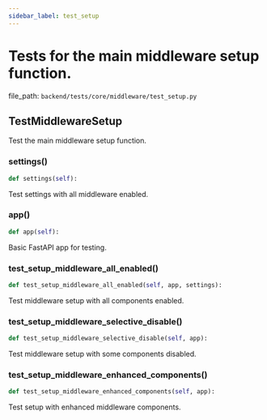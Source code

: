 ```yaml
---
sidebar_label: test_setup
---
```


# Tests for the main middleware setup function.

  file_path: `backend/tests/core/middleware/test_setup.py`

## TestMiddlewareSetup

Test the main middleware setup function.

### settings()

```python
def settings(self):
```

Test settings with all middleware enabled.

### app()

```python
def app(self):
```

Basic FastAPI app for testing.

### test_setup_middleware_all_enabled()

```python
def test_setup_middleware_all_enabled(self, app, settings):
```

Test middleware setup with all components enabled.

### test_setup_middleware_selective_disable()

```python
def test_setup_middleware_selective_disable(self, app):
```

Test middleware setup with some components disabled.

### test_setup_middleware_enhanced_components()

```python
def test_setup_middleware_enhanced_components(self, app):
```

Test setup with enhanced middleware components.
